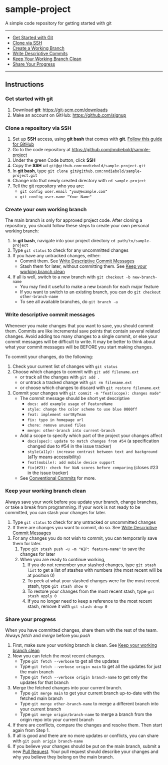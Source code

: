 # sample-project
A simple code repository for getting started with git

---
- [Get Started with Git](#get-started-with-git)
- [Clone via SSH](#clone-a-repository-via-ssh)
- [Create a Working Branch](#create-your-own-working-branch)
- [Write Descriptive Commits](#write-descriptive-commit-messages)
- [Keep Your Working Branch Clean](#keep-your-working-branch-clean)
- [Share Your Progress](#share-your-progress)
---

## Instructions

### Get started with git
1. Download **git**:  https://git-scm.com/downloads
2. Make an account on GitHub:  https://github.com/signup

### Clone a repository via SSH
1. Set up **SSH** access, using **git bash** that comes with **git**.  [Follow this guide for GitHub](https://docs.github.com/en/authentication/connecting-to-github-with-ssh/generating-a-new-ssh-key-and-adding-it-to-the-ssh-agent)
2. Go to the code repository at https://github.com/nndiebold/sample-project
3. Under the green Code button, click **SSH**
4. Copy the **SSH** url `git@github.com:nndiebold/sample-project.git`
5. In **git bash**, type `git clone git@github.com:nndiebold/sample-project.git`
6. Change into that newly created directory with `cd sample-project`
7. Tell the git repository who you are:
    - `git config user.email "you@example.com"`
    - `git config user.name "Your Name"`

### Create your own working branch
The main branch is only for approved project code. After cloning a repository, you should follow these steps to create your own personal working branch:  
1. In **git bash**, navigate into your project directory `cd path/to/sample-project`
2. Type `git status` to check for any uncommitted changes
3. If you have any untracked changes, either:
    - Commit them. See [Write Descriptive Commit Messages](#write-descriptive-commit-messages)
    - Stash them for later, without committing them. See [Keep your working branch clean](#keep-your-working-branch-clean)
4. If all is well, switch to a new branch with `git checkout -b new-branch-name`
    - You may find it useful to make a new branch for each major feature
    - If you want to switch to an existing branch, you can do `git checkout other-branch-name`
    - To see all available branches, do `git branch -a`

### Write descriptive commit messages
Whenever you make changes that you want to save, you should commit them.  Commits are like incremental save points that contain several related changes.  Avoid adding too many changes to a single commit, or else your commit messages will be difficult to write. It may be better to think about what your commit messages will be BEFORE you start making changes.

To commit your changes, do the following:  
1. Check your current list of changes with `git status`
2. Choose which changes to commit with `git add filename.ext`
    - or track all the changes with `git add .` 
    - or untrack a tracked change with `git rm filename.ext`
    - or choose which changes to discard with `git restore filename.ext`
3. Commit your changes with `git commit -m "feat(scope): changes made"`
    - The commit message should be short yet descriptive
        - `docs: add example usage of FeatureName`
        - `style: change the color scheme to use blue 0000ff`
        - `feat: implement sortByTeam`
        - `fix: typo in homepage url`
        - `chore: remove unused files`
        - `merge: other-branch into current-branch`
    - Add a scope to specify which part of the project your changes affect
        - `docs(spec): update to match changes from #54` (a specification changed due to #54 in the issue tracker)
        - `style(a11y): increase contrast between text and background` (a11y means accessibility)
        - `feat(mobile): add mobile device support`
        - `fix(#23): check for NaN scores before comparing` (closes #23 in the issue tracker)
    - See [Conventional Commits](https://www.conventionalcommits.org/en/v1.0.0/#summary) for more.

### Keep your working branch clean
Always save your work before you update your branch, change branches, or take a break from programming. If your work is not ready to be committed, you can stash your changes for later.  
1. Type `git status` to check for any untracked or uncommitted changes
2. If there are changes you want to commit, do so. See [Write Descriptive Commit Messages](#write-descriptive-commit-messages)
3. For any changes you do not wish to commit, you can temporarily save them for later.
    1. Type `git stash push -u -m "WIP: feature-name"` to save the changes for later
    2. When you are ready to continue working, 
        1. If you do not remember your stashed changes, type `git stash list` to get a list of stashes with numbers (the most recent will be at position 0)
        2. To peek at what your stashed changes were for the most recent stash, type `git stash show 0`
        3. To restore your changes from the most recent stash, type `git stash apply 0`
        4. If you no longer need to keep a reference to the most recent stash, remove it with `git stash drop 0`

### Share your progress
When you have committed changes, share them with the rest of the team. Always *fetch* and *merge* before you *push*
1. First, make sure your working branch is clean. See [Keep your working branch clean](#keep-your-working-branch-clean)
2. Now you can fetch the most recent changes. 
    - Type `git fetch --verbose` to get all the updates
    - Type `git fetch --verbose origin main` to get all the updates for just the main branch
    - Type `git fetch --verbose origin branch-name` to get only the updates for that branch
3. Merge the fetched changes into your current branch.
    - Type `git merge main` to get your current branch up-to-date with the fetched main branch
    - Type `git merge other-branch-name` to merge a different branch into your current branch
    - Type `git merge origin/branch-name` to merge a branch from the origin repo into your current branch
4. If there are conflicts, compare the changes and resolve them. Then start again from Step 1.
5. If all is good and there are no more updates or conflicts, you can share with `git push origin branch-name`
6. If you believe your changes should be put on the main branch, submit a new [Pull Request](https://github.com/nndiebold/sample-project/pulls). Your pull request should describe your changes and why you believe they belong on the main branch.

